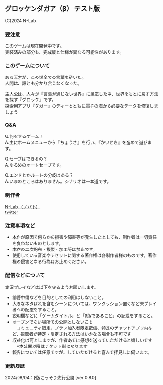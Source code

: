 ## グロッケンダガア（β） テスト版
(C)2024 N-Lab.  
  
### 要注意
このゲームは現在開発中です。  
実装済みの部分も、完成版と仕様が異なる可能性があります。  
  
### このゲームについて
ある天才が、この世全ての言葉を砕いた。  
人間は、誰とも分かり合えなくなった。  
  
主人公は、人々が『言葉が通じない世界』に順応した中、世界をもとに戻す方法を探す『グロック』です。  
探索用アプリ『ダガー』のディーとともに電子の海から必要なデータを修復しましょう  
  
### Q&A
Q.何をするゲーム？  
A.主にホームメニューから『ちょうさ』を行い、『かいせき』を進めて遊びます。  
  
Q.セーブはできるの？  
A.ゆるめのオートセーブです。  
  
Q.エンドとかルートの分岐はある？  
A.いまのところはありません。シナリオは一本道です。  
  
### 制作者
[N-Lab.（ノバト）](https://noael-lab.info/)   
[twitter](https://twitter.com/N_Lavigator)
  
### 注意事項など
- 本作が原因で何らかの損害や障害等が発生したとしても、制作者は一切責任を負わないものとします。
- 本作の二次配布・複製・加工等は禁止です。
- 使用している音楽やアセットに関する著作権は各制作者様のものです。著作権の侵害となる行為はお止めください。
  
### 配信などについて
実況プレイなどは以下を守るようお願いします。
  
- 誹謗中傷などを目的としての利用はしないこと。
- 大きなネタばれを含むシーンについては、ワンクッション置くなど未プレイ者への配慮をすること。
- 説明欄などに「ゲームタイトル」と「β版であること」の記載をすること。
- オープンでない場所での公開としないこと  
　コミュニティ限定、プラン加入者限定配信、特定のチャットアプリ内など、視聴者が特定・限定される方法はいかなる場合も不可です
- 収益化は可としますが、作者あてに感想を送っていただけると嬉しいです  
　※本公開以降はチケット制になります
- 報告については任意ですが、していただけると喜んで拝見しに伺います。
  
### 更新履歴
2024/08/04：β版こっそり先行公開 [ver 0.8.0]
